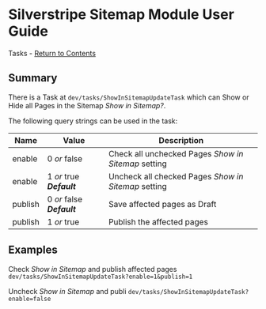 # Silverstripe Sitemap Module User Guide

Tasks - [Return to Contents](index.md)

## Summary 

There is a Task at `dev/tasks/ShowInSitemapUpdateTask` which can Show or Hide all Pages in the Sitemap *Show in Sitemap?*.

The following query strings can be used in the task:

Name     | Value                      | Description
-------- | -------------------------- | -------------------------------------------------------------
enable   | 0 *or* false               | Check all unchecked Pages *Show in Sitemap* setting
enable   | 1 *or* true **_Default_**  | Uncheck all checked Pages *Show in Sitemap* setting 
publish  | 0 *or* false **_Default_** | Save affected pages as Draft 
publish  | 1 *or* true                | Publish the affected pages

## Examples

Check *Show in Sitemap* and publish affected pages
`dev/tasks/ShowInSitemapUpdateTask?enable=1&publish=1`

Uncheck *Show in Sitemap* and publi
`dev/tasks/ShowInSitemapUpdateTask?enable=false`